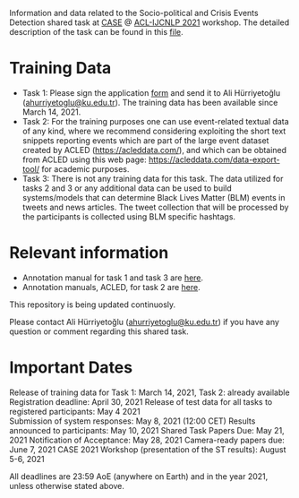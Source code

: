 Information and data related to the Socio-political and Crisis Events Detection shared task at [CASE](https://emw.ku.edu.tr/case-2021/) @ [ACL-IJCNLP 2021](https://2021.aclweb.org/) workshop. The detailed description of the task can be found in this [file](https://github.com/emerging-welfare/case-2021-shared-task/blob/main/20210314-CASE-2021-ProtestNews-Task-description.pdf).


# Training Data
* Task 1: Please sign the application [form](https://github.com/emerging-welfare/case-2021-shared-task/blob/main/CASE2021-Socio-political-and-Crisis-Events-Shared-Task-Individual-Application-Form.pdf) and send it to Ali Hürriyetoğlu (ahurriyetoglu@ku.edu.tr). The training data has been available since March 14, 2021.
* Task 2: For the training purposes one can use event-related textual data of any kind, where we recommend considering exploiting the short text snippets reporting events which are part of the large event dataset created by ACLED (https://acleddata.com/), and which can be obtained from ACLED using this web page: https://acleddata.com/data-export-tool/ for academic purposes.
* Task 3: There is not any training data for this task. The data utilized for tasks 2 and 3 or any additional data can be used to build systems/models that can determine Black Lives Matter (BLM) events in tweets and news articles.  The tweet collection that will be processed by the participants is collected using BLM specific hashtags.


# Relevant information
* Annotation manual for task 1 and task 3 are [here](https://github.com/emerging-welfare/general_info/tree/master/annotation-manuals).
* Annotation manuals, ACLED, for task 2 are [here](https://acleddata.com/resources/general-guides/#1603120929112-8ecf0356-6cf0).

This repository is being updated continuosly. 

Please contact Ali Hürriyetoğlu (ahurriyetoglu@ku.edu.tr) if you have any question or comment regarding this shared task.

# Important Dates
Release of training data for Task 1: March 14, 2021, Task 2: already available 
Registration deadline: April 30, 2021 
Release of test data for all tasks to registered participants: May 4 2021  
Submission of system responses: May 8, 2021 (12:00 CET) 
Results announced to participants: May 10, 2021 
Shared Task Papers Due: May 21, 2021 
Notification of Acceptance: May 28, 2021 
Camera-ready papers due: June 7, 2021 
CASE 2021 Workshop (presentation of the ST results): August 5-6, 2021 


All deadlines are 23:59 AoE (anywhere on Earth) and in the year 2021, unless otherwise stated above.

